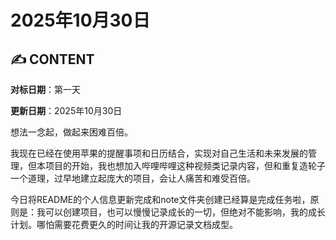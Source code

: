 # 2025年10月30日

## ✍️ CONTENT

**对标日期**：第一天

**更新日期**：2025年10月30日

想法一念起，做起来困难百倍。

我现在已经在使用苹果的提醒事项和日历结合，实现对自己生活和未来发展的管理，但本项目的开始，我也想加入哔哩哔哩这种视频类记录内容，但和重复造轮子一个道理，过早地建立起庞大的项目，会让人痛苦和难受百倍。

今日将README的个人信息更新完成和note文件夹创建已经算是完成任务啦，原则是：我可以创建项目，也可以慢慢记录成长的一切，但绝对不能影响，我的成长计划。哪怕需要花费更久的时间让我的开源记录文档成型。
